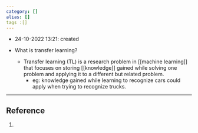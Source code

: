 ```yaml
---
category: []
alias: []
tags :[]
---
```


- 24-10-2022 13:21: created

- What is transfer learning?
	- Transfer learning (TL) is a research problem in [[machine learning]] that focuses on storing [[knowledge]] gained while solving one problem and applying it to a different but related problem.
		- eg: knowledge gained while learning to recognize cars could apply when trying to recognize trucks.


---
## Reference

1. 